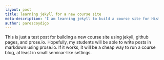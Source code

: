 ```yaml
---
layout: post
title: learning jekyll for a new course site
meta-description: "I am learning jekyll to build a course site for History 580 that will allow students to blog on a single site."  
author: parezcoydigo
---
```


This is just a test post for building a new course site using jekyll, github pages, and prose.io. Hopefully, my students will be able to write posts in markdown using prose.io. If it works, it will be a cheap way to run a course blog, at least in small seminar-like settings.



